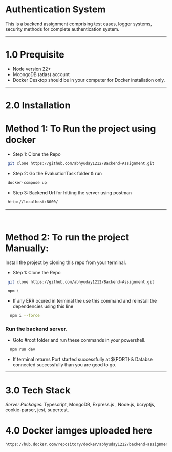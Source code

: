# Authentication System

This is a backend assignment comprising test cases, logger systems, security methods for complete authentication system.

-----

# 1.0 Prequisite
- Node version 22+
- MoongoDB (atlas) account
- Docker Desktop should be in your computer for Docker installation only.

-----

# 2.0 Installation

# Method 1: To Run the project using docker

- Step 1: Clone the Repo

```bash
 git clone https://github.com/abhyuday1212/Backend-Assignment.git
```

- Step 2: Go the EvaluationTask folder & run

```bash
 docker-compose up
```

- Step 3: Backend Url for hitting the server using postman

```bash
 http://localhost:8000/
```

---

</br>

# Method 2: To run the project Manually:

Install the project by cloning this repo from your terminal.

- Step 1: Clone the Repo

```bash
 git clone https://github.com/abhyuday1212/Backend-Assignment.git
```

```bash
 npm i
```

- If any ERR ocured in terminal the use this command and reinstall the dependencies using this line

```bash
  npm i --force
```


### Run the backend server.

- Goto #root folder and run these commands in your powershell.

```bash
  npm run dev
```

- If terminal returns Port started successfully at ${PORT} & Databse connected successfully than you are good to go.

---

# 3.0 Tech Stack

_Server Packages:_ Typescript, MongoDB, Express.js , Node.js, bcryptjs, cookie-parser, jest, supertest.


# 4.0 Docker iamges uploaded here

```bash
https://hub.docker.com/repository/docker/abhyuday1212/backend-assignment
```

 
